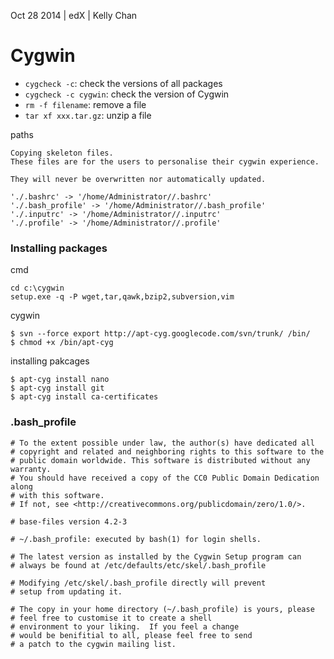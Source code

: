 Oct 28 2014 | edX | Kelly Chan
# Cygwin

- `cygcheck -c`: check the versions of all packages
- `cygcheck -c cygwin`: check the version of Cygwin
- `rm -f filename`: remove a file
- `tar xf xxx.tar.gz`: unzip a file


paths

    Copying skeleton files.
    These files are for the users to personalise their cygwin experience.
    
    They will never be overwritten nor automatically updated.
    
    './.bashrc' -> '/home/Administrator//.bashrc'
    './.bash_profile' -> '/home/Administrator//.bash_profile'
    './.inputrc' -> '/home/Administrator//.inputrc'
    './.profile' -> '/home/Administrator//.profile'


### Installing packages

cmd

    cd c:\cygwin
    setup.exe -q -P wget,tar,qawk,bzip2,subversion,vim
  
cygwin

    $ svn --force export http://apt-cyg.googlecode.com/svn/trunk/ /bin/ 
    $ chmod +x /bin/apt-cyg

  
installing pakcages

    $ apt-cyg install nano
    $ apt-cyg install git
    $ apt-cyg install ca-certificates


### .bash_profile

    # To the extent possible under law, the author(s) have dedicated all
    # copyright and related and neighboring rights to this software to the
    # public domain worldwide. This software is distributed without any warranty.
    # You should have received a copy of the CC0 Public Domain Dedication along
    # with this software.
    # If not, see <http://creativecommons.org/publicdomain/zero/1.0/>.

    # base-files version 4.2-3

    # ~/.bash_profile: executed by bash(1) for login shells.

    # The latest version as installed by the Cygwin Setup program can
    # always be found at /etc/defaults/etc/skel/.bash_profile

    # Modifying /etc/skel/.bash_profile directly will prevent
    # setup from updating it.

    # The copy in your home directory (~/.bash_profile) is yours, please
    # feel free to customise it to create a shell
    # environment to your liking.  If you feel a change
    # would be benifitial to all, please feel free to send
    # a patch to the cygwin mailing list.

    
